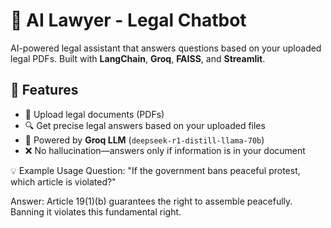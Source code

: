 # 🧠 AI Lawyer - Legal Chatbot

AI-powered legal assistant that answers questions based on your uploaded legal PDFs. Built with **LangChain**, **Groq**, **FAISS**, and **Streamlit**.

## 🚀 Features

- 📄 Upload legal documents (PDFs)
- 🔍 Get precise legal answers based on your uploaded files
- 🧠 Powered by **Groq LLM** (`deepseek-r1-distill-llama-70b`)
- ❌ No hallucination—answers only if information is in your document

💡 Example Usage
Question: "If the government bans peaceful protest, which article is violated?"

Answer: Article 19(1)(b) guarantees the right to assemble peacefully. Banning it violates this fundamental right.
